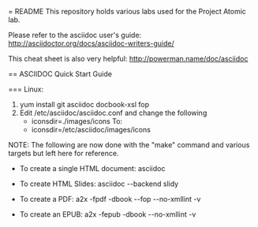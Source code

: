 = README
This repository holds various labs used for the Project Atomic lab.

Please refer to the asciidoc user's guide: http://asciidoctor.org/docs/asciidoc-writers-guide/

This cheat sheet is also very helpful: http://powerman.name/doc/asciidoc

== ASCIIDOC Quick Start Guide

=== Linux: 
1. yum install git asciidoc docbook-xsl fop
2. Edit /etc/asciidoc/asciidoc.conf and change the following
    * iconsdir=./images/icons
    To:
    * iconsdir=/etc/asciidoc/images/icons

NOTE: The following are now done with the "make" command and various targets but left here for reference.

* To create a single HTML document: asciidoc <text file>

* To create HTML Slides: asciidoc --backend slidy <text file>

* To create a PDF:  a2x -fpdf -dbook --fop --no-xmllint -v <asciidoc file>

* To create an EPUB: a2x -fepub -dbook --no-xmllint -v <asciidoc file>
